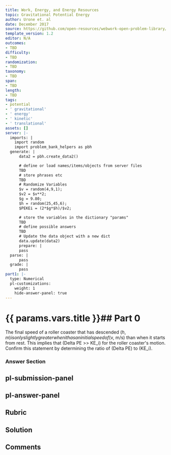 ```yaml
---
title: Work, Energy, and Energy Resources
topic: Gravitational Potential Energy
author: Urone et. al
date: December 2017
source: https://github.com/open-resources/webwork-open-problem-library/tree/master/Contrib/BrockPhysics/College_Physics_Urone/7.Work_Energy_and_Energy_Resources/7-03.Gravitational_Potential_Energy/NU_U17_07_03_004.pg
template_version: 1.2
editor: N/A
outcomes:
- TBD
difficulty:
- TBD
randomization:
- TBD
taxonomy:
- TBD
span:
- TBD
length:
- TBD
tags:
- potential
- ' gravitational'
- ' energy'
- ' kinetic'
- ' translational'
assets: []
server: |-
  imports: |
    import random
    import problem_bank_helpers as pbh
  generate: |
      data2 = pbh.create_data2()

      # define or load names/items/objects from server files
      TBD
      # store phrases etc
      TBD
      # Randomize Variables
      $v = random(4,9,1);
      $v2 = $v**2;
      $g = 9.80;
      $h = random(25,45,6);
      $PEKEi = (2*$g*$h)/$v2;

      # store the variables in the dictionary "params"
      TBD
      # define possible answers
      TBD
      # Update the data object with a new dict
      data.update(data2)
      prepare: |
      pass
  parse: |
      pass
  grade: |
      pass
part1: |-
  type: Numerical
  pl-customizations:
    weight: 1
    hide-answer-panel: true
---
```


# {{ params.vars.title }}## Part 0 
The final speed of a roller coaster that has descended ($h, m) is only slightly greater when it has an initial speed of ($v, m/s) than when it starts from rest. This implies that (Delta PE >> KE_i) for the roller coaster's motion. Confirm this statement by determining the ratio of (Delta PE) to (KE_i). 


### Answer Section 


## pl-submission-panel 


## pl-answer-panel 


## Rubric 


## Solution 


## Comments 


